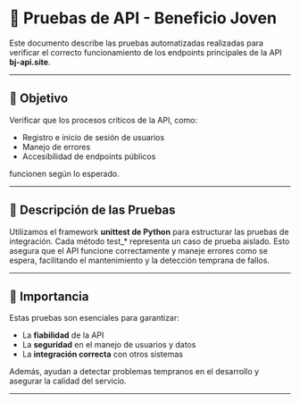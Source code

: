 # 📌 Pruebas de API - Beneficio Joven

Este documento describe las pruebas automatizadas realizadas para verificar el correcto funcionamiento de los endpoints principales de la API **bj-api.site**.

---

## 🎯 Objetivo
Verificar que los procesos críticos de la API, como:
- Registro e inicio de sesión de usuarios
- Manejo de errores
- Accesibilidad de endpoints públicos  

funcionen según lo esperado.

---

## 🧪 Descripción de las Pruebas

Utilizamos el framework **unittest de Python** para estructurar las pruebas de integración. Cada método test_* representa un caso de prueba aislado. Esto asegura que el API funcione correctamente y maneje errores como se espera, facilitando el mantenimiento y la detección temprana de fallos.

---

## 📌 Importancia
Estas pruebas son esenciales para garantizar:  
- La **fiabilidad** de la API  
- La **seguridad** en el manejo de usuarios y datos  
- La **integración correcta** con otros sistemas  

Además, ayudan a detectar problemas tempranos en el desarrollo y asegurar la calidad del servicio.

---
